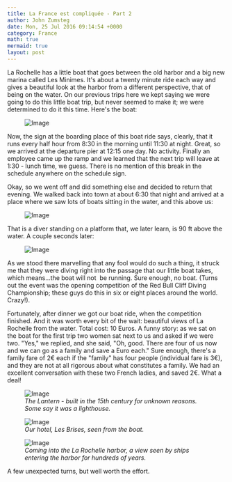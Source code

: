 ```yaml
---
title: La France est compliquée - Part 2
author: John Zumsteg
date: Mon, 25 Jul 2016 09:14:54 +0000
category: France
math: true
mermaid: true
layout: post
---
```

La Rochelle has a little boat that goes between the old harbor and a big new marina called Les Minimes. It's about a twenty minute ride each way and gives a beautiful look at the harbor from a different perspective, that of being on the water. On our previous trips here we kept saying we were going to do this little boat trip, but never seemed to make it; we were determined to do it this time. Here's the boat:

<figure class = "landscape">
	<img src="{{"/assets/images/2016/07/DSC04894.jpg" | prepend: site.baseurl | prepend: site.url }}" alt="Image" />
	<figcaption></figcaption>
</figure>



Now, the sign at the boarding place of this boat ride says, clearly, that it runs every half hour from 8:30 in the morning until 11:30 at night. Great, so we arrived at the departure pier at 12:15 one day. No activity. Finally an employee came up the ramp and we learned that the next trip will leave at 1:30 - lunch time, we guess. There is no mention of this break in the schedule anywhere on the schedule sign.

Okay, so we went off and did something else and decided to return that evening. We walked back into town at about 6:30 that night and arrived at a place where we saw lots of boats sitting in the water, and this above us:

<figure class = "portrait">
	<img src="{{"/assets/images/2016/07/DSC04842.jpg" | prepend: site.baseurl | prepend: site.url }}" alt="Image" />
	<figcaption></figcaption>
</figure>



That is a diver standing on a platform that, we later learn, is 90 ft above the water. A couple seconds later:

<figure class = "portrait">
	<img src="{{"/assets/images/2016/07/DSC04843.jpg" | prepend: site.baseurl | prepend: site.url }}" alt="Image" />
	<figcaption></figcaption>
</figure>



As we stood there marvelling that any fool would do such a thing, it struck me that they were diving right into the passage that our little boat takes, which means...the boat will not  be running. Sure enough, no boat. (Turns out the event was the opening competition of the Red Bull Cliff Diving Championship; these guys do this in six or eight places around the world. Crazy!).

Fortunately, after dinner we got our boat ride, when the competition finished. And it was worth every bit of the wait: beautiful views of La Rochelle from the water. Total cost: 10 Euros. A funny story: as we sat on the boat for the first trip two women sat next to us and asked if we were two. "Yes," we replied, and she said, "Oh, good. There are four of us now and we can go as a family and save a Euro each." Sure enough, there's a family fare of 2€ each if the "family" has four people (individual fare is 3€), and they are not at all rigorous about what constitutes a family. We had an excellent conversation with these two French ladies, and saved 2€. What a deal!

<figure class = "landscape">
	<img src="{{"/assets/images/2016/07/DSC04861.jpg" | prepend: site.baseurl | prepend: site.url }}" alt="Image" />
	<figcaption><em>The Lantern - built in the 15th century for unknown reasons. Some say it was a lighthouse.</em></figcaption>
</figure>



<figure class = "landscape">
	<img src="{{"/assets/images/2016/07/DSC04862.jpg" | prepend: site.baseurl | prepend: site.url }}" alt="Image" />
	<figcaption><em>Our hotel, Les Brises, seen from the boat.</em></figcaption>
</figure>



<figure class = "landscape">
	<img src="{{"/assets/images/2016/07/DSC04857.jpg" | prepend: site.baseurl | prepend: site.url }}" alt="Image" />
	<figcaption><em>Coming into the La Rochelle harbor, a view seen by ships entering the harbor for hundreds of years.</em></figcaption>
</figure>



A few unexpected turns, but well worth the effort.
